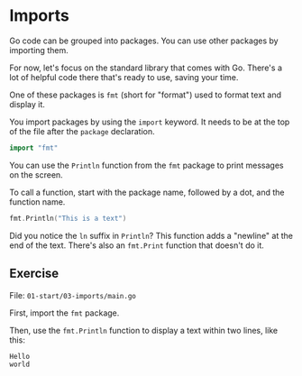 # Imports

Go code can be grouped into packages. You can use other packages by importing them.

For now, let's focus on the standard library that comes with Go.
There's a lot of helpful code there that's ready to use, saving your time.

One of these packages is `fmt` (short for "format") used to format text and display it.

You import packages by using the `import` keyword. It needs to be at the top of the file after the `package` declaration.

```go
import "fmt"
```

You can use the `Println` function from the `fmt` package to print messages on the screen.

To call a function, start with the package name, followed by a dot, and the function name.

```go
fmt.Println("This is a text")
```

Did you notice the `ln` suffix in `Println`? This function adds a "newline" at the end of the text.
There's also an `fmt.Print` function that doesn't do it.

## Exercise

File: `01-start/03-imports/main.go`

First, import the `fmt` package. 

Then, use the `fmt.Println` function to display a text within two lines, like this:

```bash
Hello
world
```